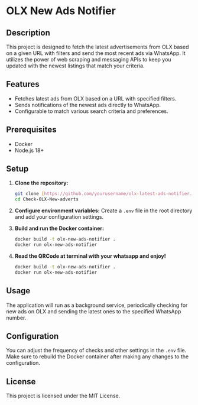 # OLX New Ads Notifier

## Description

This project is designed to fetch the latest advertisements from OLX based on a given URL with filters and send the most recent ads via WhatsApp.
It utilizes the power of web scraping and messaging APIs to keep you updated with the newest listings that match your criteria.

## Features

- Fetches latest ads from OLX based on a URL with specified filters.
- Sends notifications of the newest ads directly to WhatsApp.
- Configurable to match various search criteria and preferences.

## Prerequisites

- Docker
- Node.js 18+

## Setup

1. **Clone the repository:**
    ```bash
    git clone [https://github.com/yourusername/olx-latest-ads-notifier.git](https://github.com/brunosoares99/Check-OLX-New-adverts.git)
    cd Check-OLX-New-adverts
    ```
2. **Configure environment variables:**
    Create a `.env` file in the root directory and add your configuration settings.
   
3. **Build and run the Docker container:**
    ```bash
    docker build -t olx-new-ads-notifier .
    docker run olx-new-ads-notifier
    ```

4. **Read the QRCode at terminal with your whatsapp and enjoy!**
    ```bash
    docker build -t olx-new-ads-notifier .
    docker run olx-new-ads-notifier
    ```

## Usage

The application will run as a background service, periodically checking for new ads on OLX and sending the latest ones to the specified WhatsApp number.

## Configuration

You can adjust the frequency of checks and other settings in the `.env` file. Make sure to rebuild the Docker container after making any changes to the configuration.

## License

This project is licensed under the MIT License.

